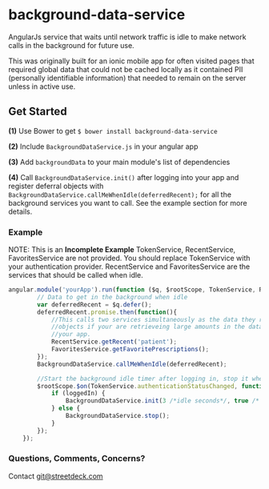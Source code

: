 # background-data-service
AngularJs service that waits until network traffic is idle to make network calls in the background for future use.  

This was originally built for an ionic mobile app for often visited pages that required global data that could not be
cached locally as it contained PII (personally identifiable information) that needed to remain on the server unless in
active use.

## Get Started

**(1)** Use Bower to get 
`$ bower install background-data-service` 

**(2)** Include `BackgroundDataService.js` in your angular app

**(3)** Add `backgroundData` to your main module's list of dependencies 

**(4)** Call `BackgroundDataService.init()` after logging into your app and register deferral objects with 
`BackgroundDataService.callMeWhenIdle(deferredRecent);` for all the background services you want to call.  See the
example section for more details.



### Example

NOTE: This is an **Incomplete Example** TokenService, RecentService, FavoritesService are not provided.  You should 
replace TokenService with your authentication provider.  RecentService and FavoritesService are the services that 
should be called when idle.

```js
angular.module('yourApp').run(function ($q, $rootScope, TokenService, RecentService, FavoritesService) {
        // Data to get in the background when idle
        var deferredRecent = $q.defer();
        deferredRecent.promise.then(function(){
            //This calls two services simultaneously as the data they retrieve is small.  Register mulitple deferral
            //objects if your are retrieveing large amounts in the data in the background and don't want to over tax
            //your app.  
            RecentService.getRecent('patient');
            FavoritesService.getFavoritePrescriptions();
        });
        BackgroundDataService.callMeWhenIdle(deferredRecent);

        //Start the background idle timer after logging in, stop it when logging out
        $rootScope.$on(TokenService.authenticationStatusChanged, function (event, loggedIn) {
            if (loggedIn) {
                BackgroundDataService.init(3 /*idle seconds*/, true /* debug logging on */);
            } else {
                BackgroundDataService.stop();
            }
        });
    });
```

### Questions, Comments, Concerns?
Contact git@streetdeck.com

